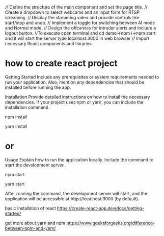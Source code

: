  // Define the structure of the main component and set the page title.
// Create a dropdown to select webcams and an input form for RTSP streaming.
// Display the streaming video and provide controls like start/stop and undo.
// Implement a toggle for switching between AI mode and Normal mode.
// Design the offcanvas for intruder alerts and include a logout button.
//To execute open terminal and cd demo->npm i->npm start and it wiil start the server type localhost:3000 in web browser 
// Import necessary React components and libraries

<h1>how to create react project </h1> 
Getting Started
Include any prerequisites or system requirements needed to run your application. Also, mention any dependencies  that should be installed before running the app.

Installation
Provide detailed instructions on how to install the necessary dependencies. If your  project uses npm or yarn, you can include the installation command.


npm install 

yarn install

# or
Usage
Explain how to run the application locally. Include the command to start the development server.


npm start

yarn start


After running the command, the development server will start, and the application will be accessible at http://localhost:3000 (by default).

basic installation of react https://create-react-app.dev/docs/getting-started/ 




get more about yarn and npm https://www.geeksforgeeks.org/difference-between-npm-and-yarn/


